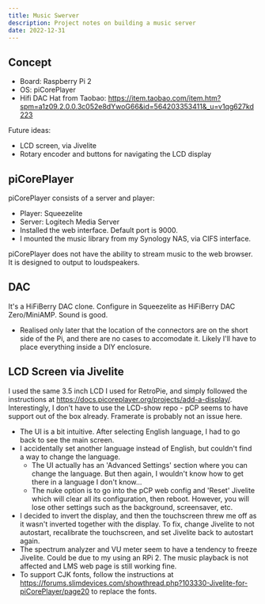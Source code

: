 ```yaml
---
title: Music Swerver
description: Project notes on building a music server
date: 2022-12-31
---
```


## Concept

- Board: Raspberry Pi 2
- OS: piCorePlayer
- Hifi DAC Hat from Taobao: https://item.taobao.com/item.htm?spm=a1z09.2.0.0.3c052e8dYwoG66&id=564203353411&_u=v1qg627kd223

Future ideas:

- LCD screen, via Jivelite
- Rotary encoder and buttons for navigating the LCD display

## piCorePlayer

piCorePlayer consists of a server and player:

- Player: Squeezelite
- Server: Logitech Media Server
- Installed the web interface. Default port is 9000.
- I mounted the music library from my Synology NAS, via CIFS interface.

piCorePlayer does not have the ability to stream music to the web browser. It is designed to output to loudspeakers.

## DAC

It's a HiFiBerry DAC clone. Configure in Squeezelite as HiFiBerry DAC Zero/MiniAMP. Sound is good.

- Realised only later that the location of the connectors are on the short side of the Pi, and there are no cases to accomodate it. Likely I'll have to place everything inside a DIY enclosure.

## LCD Screen via Jivelite

I used the same 3.5 inch LCD I used for RetroPie, and simply followed the instructions at https://docs.picoreplayer.org/projects/add-a-display/. Interestingly, I don't have to use the LCD-show repo - pCP seems to have support out of the box already. Framerate is probably not an issue here.

- The UI is a bit intuitive. After selecting English language, I had to go back to see the main screen.
- I accidentally set another language instead of English, but couldn't find a way to change the language.
  - The UI actually has an 'Advanced Settings' section where you can change the language. But then again, I wouldn't know how to get there in a language I don't know...
  - The nuke option is to go into the pCP web config and 'Reset' Jivelite which will clear all its configuration, then reboot. However, you will lose other settings such as the background, screensaver, etc.
- I decided to invert the display, and then the touchscreen threw me off as it wasn't inverted together with the display. To fix, change Jivelite to not autostart, recalibrate the touchscreen, and set Jivelite back to autostart again.
- The spectrum analyzer and VU meter seem to have a tendency to freeze Jivelite. Could be due to my using an RPi 2. The music playback is not affected and LMS web page is still working fine.
- To support CJK fonts, follow the instructions at https://forums.slimdevices.com/showthread.php?103330-Jivelite-for-piCorePlayer/page20 to replace the fonts.
